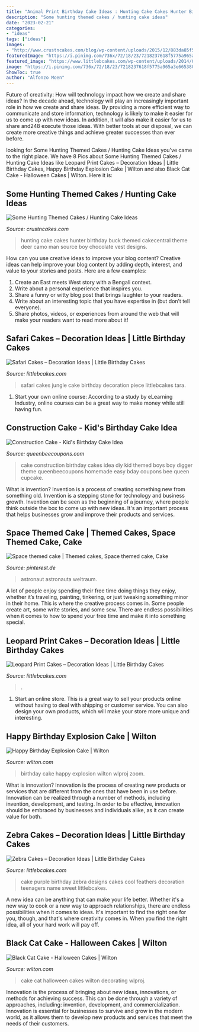 ```yaml
---
title: "Animal Print Birthday Cake Ideas : Hunting Cake Cakes Hunter Birthday Buck Themed Cakecentral Theme Deer Camo Man Source Boy Chocolate Vest Designs"
description: "Some hunting themed cakes / hunting cake ideas"
date: "2023-02-21"
categories:
- "ideas"
tags: ["ideas"]
images:
- "http://www.crustncakes.com/blog/wp-content/uploads/2015/12/883da85f55a2932d16f1d2b2a0ed89d7.jpg"
featuredImage: "https://i.pinimg.com/736x/72/18/23/7218237618f5775a965a3e665380112c.jpg"
featured_image: "https://www.littlebcakes.com/wp-content/uploads/2014/02/Leopard-Print-Cake-Ideas-767x1024.jpg"
image: "https://i.pinimg.com/736x/72/18/23/7218237618f5775a965a3e665380112c.jpg"
ShowToc: true
author: "Alfonzo Moen"
---
```



Future of creativity: How will technology impact how we create and share ideas?
In the decade ahead, technology will play an increasingly important role in how we create and share ideas. By providing a more efficient way to communicate and store information, technology is likely to make it easier for us to come up with new ideas. In addition, it will also make it easier for us to share and248
execute those ideas. With better tools at our disposal, we can create more creative things and achieve greater successes than ever before.

	

		
looking for Some Hunting Themed Cakes / Hunting Cake Ideas you've came to the right place. We have 8 Pics about Some Hunting Themed Cakes / Hunting Cake Ideas like Leopard Print Cakes – Decoration Ideas | Little Birthday Cakes, Happy Birthday Explosion Cake | Wilton and also Black Cat Cake - Halloween Cakes | Wilton. Here it is:
		
    
## Some Hunting Themed Cakes / Hunting Cake Ideas

<img loading=lazy src="http://www.crustncakes.com/blog/wp-content/uploads/2015/12/883da85f55a2932d16f1d2b2a0ed89d7.jpg" onerror="this.onerror=null;this.src='https://tse3.mm.bing.net/th?id=OIP.V-g1fuEer-jdGYOxwpouJAHaKU&amp;pid=15.1';" alt="Some Hunting Themed Cakes / Hunting Cake Ideas">

_Source: crustncakes.com_

>hunting cake cakes hunter birthday buck themed cakecentral theme deer camo man source boy chocolate vest designs. 

	

How can you use creative ideas to improve your blog content?
Creative ideas can help improve your blog content by adding depth, interest, and value to your stories and posts. Here are a few examples:
1. Create an East meets West story with a Bengali context.
2. Write about a personal experience that inspires you.
3. Share a funny or witty blog post that brings laughter to your readers.
4. Write about an interesting topic that you have expertise in (but don’t tell everyone).  
5. Share photos, videos, or experiences from around the web that will make your readers want to read more about it!

    
## Safari Cakes – Decoration Ideas | Little Birthday Cakes

<img loading=lazy src="http://www.littlebcakes.com/wp-content/uploads/2014/01/Safari-Cakes-Pictures-768x1024.jpg" onerror="this.onerror=null;this.src='https://tse1.mm.bing.net/th?id=OIP.G_xoIImjsZUYhIy1yOBCCgHaJ4&amp;pid=15.1';" alt="Safari Cakes – Decoration Ideas | Little Birthday Cakes">

_Source: littlebcakes.com_

>safari cakes jungle cake birthday decoration piece littlebcakes tara. 

	

1. Start your own online course: According to a study by eLearning Industry, online courses can be a great way to make money while still having fun.

    
## Construction Cake - Kid&#039;s Birthday Cake Idea

<img loading=lazy src="http://queenbeecoupons.com/wp-content/upload/2014/03/Construction-Cake-DIY-ideas.jpg" onerror="this.onerror=null;this.src='https://tse3.mm.bing.net/th?id=OIP.ROTRdUz0GG2TlVcDlelWnAHaL4&amp;pid=15.1';" alt="Construction Cake - Kid&#039;s Birthday Cake Idea">

_Source: queenbeecoupons.com_

>cake construction birthday cakes idea diy kid themed boys boy digger theme queenbeecoupons homemade easy bday coupons bee queen cupcake. 

	

What is invention?
Invention is a process of creating something new from something old. Invention is a stepping stone for technology and business growth. Invention can be seen as the beginning of a journey, where people think outside the box to come up with new ideas. It's an important process that helps businesses grow and improve their products and services.

    
## Space Themed Cake | Themed Cakes, Space Themed Cake, Cake

<img loading=lazy src="https://i.pinimg.com/736x/72/18/23/7218237618f5775a965a3e665380112c.jpg" onerror="this.onerror=null;this.src='https://tse2.mm.bing.net/th?id=OIP.qDGKWJqq7-t8ST_tpO-cdwHaJ4&amp;pid=15.1';" alt="Space themed cake | Themed cakes, Space themed cake, Cake">

_Source: pinterest.de_

>astronaut astronauta weltraum. 

	

A lot of people enjoy spending their free time doing things they enjoy, whether it’s traveling, painting, tinkering, or just tweaking something minor in their home. This is where the creative process comes in. Some people create art, some write stories, and some sew. There are endless possibilities when it comes to how to spend your free time and make it into something special.

    
## Leopard Print Cakes – Decoration Ideas | Little Birthday Cakes

<img loading=lazy src="https://www.littlebcakes.com/wp-content/uploads/2014/02/Leopard-Print-Cake-Ideas-767x1024.jpg" onerror="this.onerror=null;this.src='https://tse2.mm.bing.net/th?id=OIP.JIJIzbMKTlB4tiGHmdJIBQHaJ4&amp;pid=15.1';" alt="Leopard Print Cakes – Decoration Ideas | Little Birthday Cakes">

_Source: littlebcakes.com_

>. 

	

1. Start an online store. This is a great way to sell your products online without having to deal with shipping or customer service. You can also design your own products, which will make your store more unique and interesting.

    
## Happy Birthday Explosion Cake | Wilton

<img loading=lazy src="https://www.wilton.com/dw/image/v2/AAWA_PRD/on/demandware.static/-/Sites-wilton-project-master/default/dw1fc78caa/images/project/WLPROJ-9440/WLPROJ-9440_2.jpg?sw=1440&amp;sh=750&amp;sm=fit" onerror="this.onerror=null;this.src='https://tse1.mm.bing.net/th?id=OIP.bzy5Y83iwi4fY3KMjJqGcQHaHa&amp;pid=15.1';" alt="Happy Birthday Explosion Cake | Wilton">

_Source: wilton.com_

>birthday cake happy explosion wilton wlproj zoom. 

	

What is innovation?
Innovation is the process of creating new products or services that are different from the ones that have been in use before. Innovation can be realized through a number of methods, including invention, development, and testing. In order to be effective, innovation should be embraced by businesses and individuals alike, as it can create value for both.

    
## Zebra Cakes – Decoration Ideas | Little Birthday Cakes

<img loading=lazy src="http://www.littlebcakes.com/wp-content/uploads/2014/01/Purple-Zebra-Cake-680x1024.jpg" onerror="this.onerror=null;this.src='https://tse3.mm.bing.net/th?id=OIP.vueJ_8HKu-7WIhOGFVB2_gHaLJ&amp;pid=15.1';" alt="Zebra Cakes – Decoration Ideas | Little Birthday Cakes">

_Source: littlebcakes.com_

>cake purple birthday zebra designs cakes cool feathers decoration teenagers name sweet littlebcakes. 

	

A new idea can be anything that can make your life better. Whether it's a new way to cook or a new way to approach relationships, there are endless possibilities when it comes to ideas. It's important to find the right one for you, though, and that's where creativity comes in. When you find the right idea, all of your hard work will pay off.

    
## Black Cat Cake - Halloween Cakes | Wilton

<img loading=lazy src="https://www.wilton.com/dw/image/v2/AAWA_PRD/on/demandware.static/-/Sites-wilton-project-master/default/dwbd1f6ee2/images/project/WLPROJ-9290/CaCaFe_46518-1.jpg?sw=502&amp;sh=502&amp;sm=fit" onerror="this.onerror=null;this.src='https://tse2.mm.bing.net/th?id=OIP.NF7cjMY1WF89-wW4qcHBGQHaHa&amp;pid=15.1';" alt="Black Cat Cake - Halloween Cakes | Wilton">

_Source: wilton.com_

>cake cat halloween cakes wilton decorating wlproj. 

	

Innovation is the process of bringing about new ideas, innovations, or methods for achieving success. This can be done through a variety of approaches, including: invention, development, and commercialization. Innovation is essential for businesses to survive and grow in the modern world, as it allows them to develop new products and services that meet the needs of their customers.

